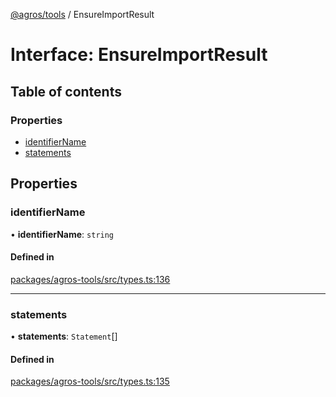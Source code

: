 [@agros/tools](../index.md) / EnsureImportResult

# Interface: EnsureImportResult

## Table of contents

### Properties

- [identifierName](EnsureImportResult.md#identifiername)
- [statements](EnsureImportResult.md#statements)

## Properties

### <a id="identifiername" name="identifiername"></a> identifierName

• **identifierName**: `string`

#### Defined in

[packages/agros-tools/src/types.ts:136](https://github.com/agrosjs/agros/blob/8d6de45/packages/agros-tools/src/types.ts#L136)

___

### <a id="statements" name="statements"></a> statements

• **statements**: `Statement`[]

#### Defined in

[packages/agros-tools/src/types.ts:135](https://github.com/agrosjs/agros/blob/8d6de45/packages/agros-tools/src/types.ts#L135)
